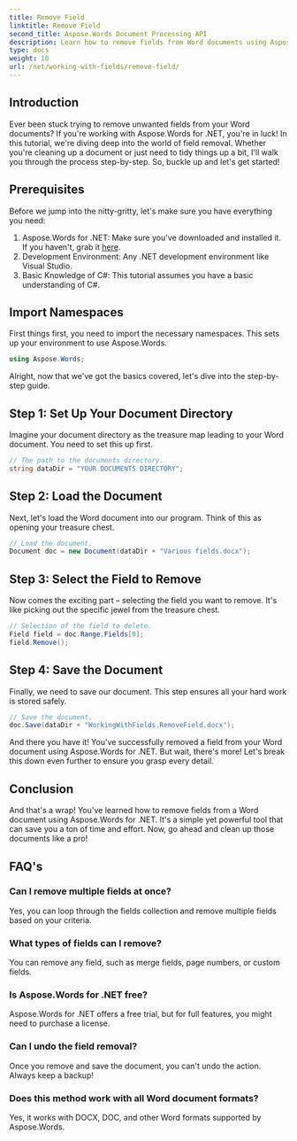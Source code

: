 ```yaml
---
title: Remove Field
linktitle: Remove Field
second_title: Aspose.Words Document Processing API
description: Learn how to remove fields from Word documents using Aspose.Words for .NET in this detailed, step-by-step guide. Perfect for developers and document management.
type: docs
weight: 10
url: /net/working-with-fields/remove-field/
---
```

## Introduction

Ever been stuck trying to remove unwanted fields from your Word documents? If you're working with Aspose.Words for .NET, you're in luck! In this tutorial, we're diving deep into the world of field removal. Whether you're cleaning up a document or just need to tidy things up a bit, I'll walk you through the process step-by-step. So, buckle up and let's get started!

## Prerequisites

Before we jump into the nitty-gritty, let's make sure you have everything you need:

1. Aspose.Words for .NET: Make sure you've downloaded and installed it. If you haven't, grab it [here](https://releases.aspose.com/words/net/).
2. Development Environment: Any .NET development environment like Visual Studio.
3. Basic Knowledge of C#: This tutorial assumes you have a basic understanding of C#.

## Import Namespaces

First things first, you need to import the necessary namespaces. This sets up your environment to use Aspose.Words.

```csharp
using Aspose.Words;
```

Alright, now that we've got the basics covered, let's dive into the step-by-step guide.

## Step 1: Set Up Your Document Directory

Imagine your document directory as the treasure map leading to your Word document. You need to set this up first.

```csharp
// The path to the documents directory.
string dataDir = "YOUR DOCUMENTS DIRECTORY";
```

## Step 2: Load the Document

Next, let's load the Word document into our program. Think of this as opening your treasure chest.

```csharp
// Load the document.
Document doc = new Document(dataDir + "Various fields.docx");
```

## Step 3: Select the Field to Remove

Now comes the exciting part – selecting the field you want to remove. It's like picking out the specific jewel from the treasure chest.

```csharp
// Selection of the field to delete.
Field field = doc.Range.Fields[0];
field.Remove();
```

## Step 4: Save the Document

Finally, we need to save our document. This step ensures all your hard work is stored safely.

```csharp
// Save the document.
doc.Save(dataDir + "WorkingWithFields.RemoveField.docx");
```

And there you have it! You've successfully removed a field from your Word document using Aspose.Words for .NET. But wait, there's more! Let's break this down even further to ensure you grasp every detail.

## Conclusion

And that's a wrap! You've learned how to remove fields from a Word document using Aspose.Words for .NET. It's a simple yet powerful tool that can save you a ton of time and effort. Now, go ahead and clean up those documents like a pro!

## FAQ's

### Can I remove multiple fields at once?
Yes, you can loop through the fields collection and remove multiple fields based on your criteria.

### What types of fields can I remove?
You can remove any field, such as merge fields, page numbers, or custom fields.

### Is Aspose.Words for .NET free?
Aspose.Words for .NET offers a free trial, but for full features, you might need to purchase a license.

### Can I undo the field removal?
Once you remove and save the document, you can't undo the action. Always keep a backup!

### Does this method work with all Word document formats?
Yes, it works with DOCX, DOC, and other Word formats supported by Aspose.Words.
